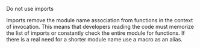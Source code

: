 Do not use imports

Imports remove the module name association from functions in the
context of invocation. This means that developers reading the code
must memorize the list of imports or constantly check the entire
module for functions. If there is a real need for a shorter module
name use a macro as an alias.
